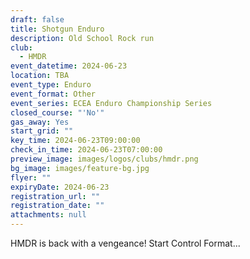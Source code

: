 ```yaml
---
draft: false
title: Shotgun Enduro
description: Old School Rock run
club:
  - HMDR
event_datetime: 2024-06-23
location: TBA
event_type: Enduro
event_format: Other
event_series: ECEA Enduro Championship Series
closed_course: "'No'"
gas_away: Yes
start_grid: ""
key_time: 2024-06-23T09:00:00
check_in_time: 2024-06-23T07:00:00
preview_image: images/logos/clubs/hmdr.png
bg_image: images/feature-bg.jpg
flyer: ""
expiryDate: 2024-06-23
registration_url: ""
registration_date: ""
attachments: null
---
```

HMDR is back with a vengeance!  Start Control Format...